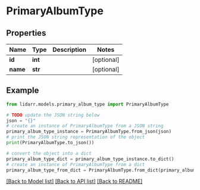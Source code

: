 # PrimaryAlbumType


## Properties

Name | Type | Description | Notes
------------ | ------------- | ------------- | -------------
**id** | **int** |  | [optional] 
**name** | **str** |  | [optional] 

## Example

```python
from lidarr.models.primary_album_type import PrimaryAlbumType

# TODO update the JSON string below
json = "{}"
# create an instance of PrimaryAlbumType from a JSON string
primary_album_type_instance = PrimaryAlbumType.from_json(json)
# print the JSON string representation of the object
print(PrimaryAlbumType.to_json())

# convert the object into a dict
primary_album_type_dict = primary_album_type_instance.to_dict()
# create an instance of PrimaryAlbumType from a dict
primary_album_type_from_dict = PrimaryAlbumType.from_dict(primary_album_type_dict)
```
[[Back to Model list]](../README.md#documentation-for-models) [[Back to API list]](../README.md#documentation-for-api-endpoints) [[Back to README]](../README.md)


